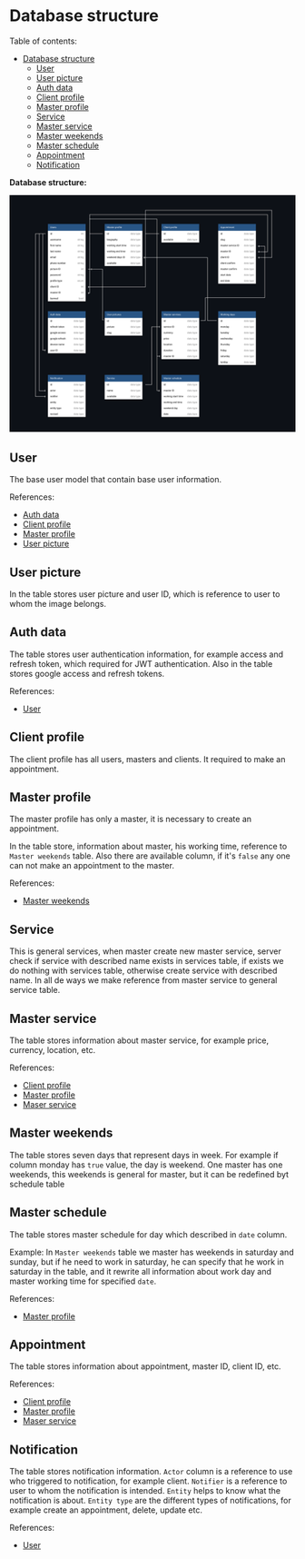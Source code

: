 # Database structure

Table of contents:

- [Database structure](#database-structure)
  - [User](#user)
  - [User picture](#user-picture)
  - [Auth data](#auth-data)
  - [Client profile](#client-profile)
  - [Master profile](#master-profile)
  - [Service](#service)
  - [Master service](#master-service)
  - [Master weekends](#master-weekends)
  - [Master schedule](#master-schedule)
  - [Appointment](#appointment)
  - [Notification](#notification)

**Database structure:**

<p align="center">
  <img src="./images/database-structure.svg">
</p>

## User

The base user model that contain base user information.

References:

<!-- no toc -->
- [Auth data](#auth-data)
- [Client profile](#client-profile)
- [Master profile](#master-profile)
- [User picture](#user-picture)

## User picture

In the table stores user picture and user ID, which is reference to user to whom the image belongs.

## Auth data

The table stores user authentication information, for example access and refresh token, which required for JWT authentication. Also in the table stores google access and refresh tokens.

References:

<!-- no toc -->
- [User](#user)

## Client profile

The client profile has all users, masters and clients. It required to make an appointment.

## Master profile

The master profile has only a master, it is necessary to create an appointment.

In the table store, information about master, his working time, reference to `Master weekends` table. Also there are available column, if it's `false` any one can not make an appointment to the master.

References:

<!-- no toc -->
- [Master weekends](#master-weekends)

## Service

This is general services, when master create new master service, server check if service with described name exists in services table, if exists we do nothing with services table, otherwise create service with described name. In all de ways we make reference from master service to general service table.

## Master service

The table stores information about master service, for example price, currency, location, etc.

References:

<!-- no toc -->
- [Client profile](#client-profile)
- [Master profile](#master-profile)
- [Maser service](#master-service)

## Master weekends

The table stores seven days that represent days in week. For example if column monday has `true` value, the day is weekend. One master has one weekends, this weekends is general for master, but it can be redefined byt schedule table

## Master schedule

The table stores master schedule for day which described in `date` column.

Example:
In `Master weekends` table we master has weekends in saturday and sunday, but if he need to work in saturday, he can specify that he work in saturday in the table, and it rewrite all information about work day and master working time for specified `date`.

References:

<!-- no toc -->
- [Master profile](#master-profile)

## Appointment

The table stores information about appointment, master ID, client ID, etc.

References:

<!-- no toc -->
- [Client profile](#client-profile)
- [Master profile](#master-profile)
- [Maser service](#master-service)

## Notification

The table stores notification information. `Actor` column is a reference to use who triggered to notification, for example client. `Notifier` is a reference to user to whom the notification is intended. `Entity` helps to know what the notification is about. `Entity type` are the different types of notifications, for example create an appointment, delete, update etc.

References:

<!-- no toc -->
- [User](#user)
